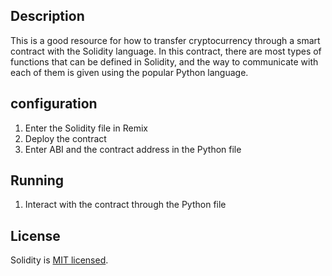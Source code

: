 
## Description

This is a good resource for how to transfer cryptocurrency through a smart contract with the Solidity language.
In this contract, there are most types of functions that can be defined in Solidity, and the way to communicate with each of them is given using the popular Python language.

## configuration

1. Enter the Solidity file in Remix
2. Deploy the contract
3. Enter ABI and the contract address in the Python file



## Running

1. Interact with the contract through the Python file




## License

Solidity is [MIT licensed](LICENSE).